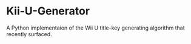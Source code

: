 # Kii-U-Generator

A Python implementaion of the Wii U title-key generating algorithm that recently surfaced.
